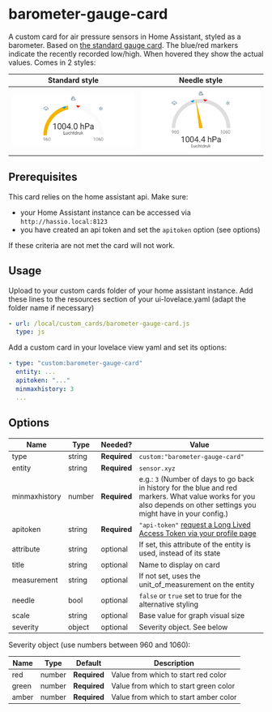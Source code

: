 # barometer-gauge-card
A custom card for air pressure sensors in Home Assistant, styled as a barometer.
Based on [the standard gauge card](https://github.com/custom-cards/gauge-card). The blue/red markers indicate the recently recorded low/high. When hovered they show the actual values. Comes in 2 styles:

| Standard style | Needle style
| --- | ---
| ![standard style](barometer-gauge-card.png "standard style") | ![needle style](barometer-gauge-card-needle.png "needle style")

## Prerequisites
This card relies on the home assistant api. Make sure:
* your Home Assistant instance can be accessed via `http://hassio.local:8123`
* you have created an api token and set the `apitoken` option (see options)

If these criteria are not met the card will not work.


## Usage
Upload to your custom cards folder of your home assistant instance. Add these lines to the resources section of your ui-lovelace.yaml (adapt the folder name if necessary)

```yaml
- url: /local/custom_cards/barometer-gauge-card.js
  type: js
```

Add a custom card in your lovelace view yaml and set its options: 
```yaml
- type: "custom:barometer-gauge-card"
  entity: ...
  apitoken: "..."
  minmaxhistory: 3
  ...
```

## Options

| Name | Type | Needed? | Value
| ---- | ---- | ------- | -----------
| type | string | **Required** | `custom:"barometer-gauge-card"`
| entity | string | **Required** | `sensor.xyz`
| minmaxhistory | number | **Required** | e.g.: `3` (Number of days to go back in history for the blue and red markers. What value works for you also depends on other settings you might have in your config.)
| apitoken | string | **Required** | `"api-token"` [request a Long Lived Access Token via your profile page](https://www.home-assistant.io/docs/authentication/#your-account-profile)
| attribute | string | optional | If set, this attribute of the entity is used, instead of its state
| title | string | optional | Name to display on card
| measurement | string | optional | If not set, uses the unit_of_measurement on the entity
| needle | bool | optional | `false` or `true` set to true for the alternative styling
| scale | string | optional | Base value for graph visual size
| severity | object | optional | Severity object. See below

Severity object (use numbers between 960 and 1060):

| Name | Type | Default | Description
| ---- | ---- | ------- | -----------
| red | number | **Required** | Value from which to start red color
| green | number | **Required** | Value from which to start green color
| amber | number | **Required** | Value from which to start amber color
